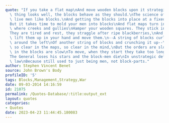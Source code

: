 ```yaml
---
quote: "If you take a flat map\nAnd move wooden blocks upon it strategically,\nThe\
  \ thing looks well, the blocks behave as they should.\nThe science of war is moving\
  \ live men like blocks.\nAnd getting the blocks into place at a fixed moment.\n\
  But it takes time to mold your men into blocks\nAnd flat maps turn into country\
  \ where creeks and gullies\nHamper your wooden squares. They stick in the brush,\n\
  They are tired and rest, they straggle after ripe blackberries,\nAnd you cannot\
  \ lift them up in your hand and move them.\n--A string of blocks curling smoothly\
  \ around the left\nOf another string of blocks and crunching it up--\nIt is all\
  \ so clear in the maps, so clear in the mind,\nBut the orders are slow, the men\
  \ in the blocks are slow\nTo move, when they start they take too long on the way--\n\
  The General loses his stars and the block-men die\nIn unstrategic defiance of martial\
  \ law\nBecause still used to just being men, not block-parts."
author: Stephen Vincent Benet
source: John Brown's Body
profileID: '5'
tags: Blocks,Management,Strategy,War
date: 09-03-2014 14:16:59
id: 21075
permalink: /Quotes-Database/:title:output_ext
layout: quotes
categories:
- Quotes
date: 2023-04-23 11:44:45.180083
---
```


